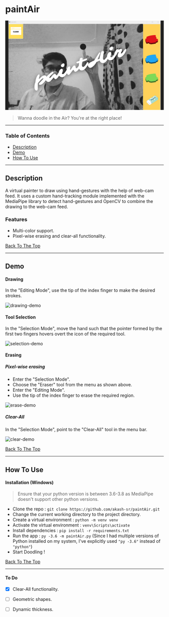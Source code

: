 #  paintAir

![Project Image](assets/cover-image.png)

> Wanna doodle in the Air? You're at the right place!     

----

### Table of Contents

- [Description](#description)
- [Demo](#demo)
- [How To Use](#how-to-use)

----



## Description

A virtual painter to draw using hand-gestures with the help of web-cam feed. It uses a custom hand-tracking module implemented with the MediaPipe library to detect hand-gestures and OpenCV to combine the drawing to the web-cam feed.

### Features

- Multi-color support.
- Pixel-wise erasing and clear-all functionality.

[Back To The Top](#read-me-template)

---



## Demo

#### Drawing

In the "Editing Mode", use the tip of the index finger to make the desired strokes. 

![drawing-demo](assets/demo-drawing-1.gif)

#### Tool Selection

In the "Selection Mode", move the hand such that the pointer formed by the first two fingers hovers overt the icon of the required tool.

![selection-demo](assets/demo-tool-selection-1.gif)

#### Erasing

##### Pixel-wise erasing

- Enter the "Selection Mode". 
- Choose the "Eraser" tool from the menu as shown above. 
- Enter the "Editing Mode". 
- Use the tip of the index finger to erase the required region. 

![erase-demo](assets/demo-erasing-1.gif)

##### Clear-All

In the "Selection Mode", point to the "Clear-All" tool in the menu bar. 

![clear-demo](assets/demo-clear-1.gif)

[Back To The Top](#read-me-template)

---



## How To Use

#### Installation (Windows)
> Ensure that your python version is between 3.6-3.8 as MediaPipe doesn't support other python versions.

- Clone the repo : ```git clone https://github.com/akash-sr/paintAir.git```
- Change the current working directory to the project directory.
- Create a virtual environment : ```python -m venv venv```
- Activate the virtual environment : ```venv\Scripts\activate```
- Install dependencies : ```pip install -r requirements.txt```
- Run the app : ```py -3.6 -m paintAir.py``` (Since I had multiple versions of Python installed on my system, I've explicitly used ```"py -3.6"``` instead of ```"python"```)
- Start Doodling !

[Back To The Top](#read-me-template)

---

#### To Do

- [x] Clear-All functionality.
- [ ] Geometric shapes.
- [ ] Dynamic thickness. 

